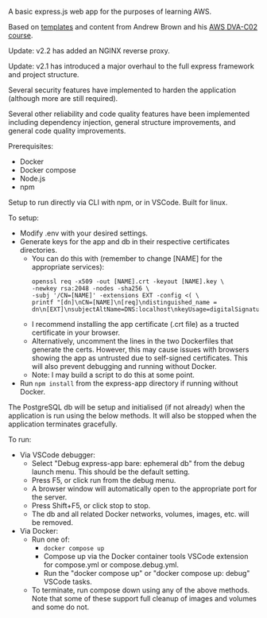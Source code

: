A basic express.js web app for the purposes of learning AWS.

Based on [templates](https://github.com/ExamProCo/TheFreeAWSDeveloperAssociate/tree/master/study-sync-000) and content from Andrew Brown and his [AWS DVA-C02 course](https://www.exampro.co/dva-c02).

Update: v2.2 has added an NGINX reverse proxy.

Update: v2.1 has introduced a major overhaul to the full express framework and project structure.

Several security features have implemented to harden the application (although more are still required).

Several other reliability and code quality features have been implemented including dependency injection, general structure improvements, and general code quality improvements.


Prerequisites:
- Docker
- Docker compose
- Node.js
- npm


Setup to run directly via CLI with npm, or in VSCode.
Built for linux.


To setup:
- Modify .env with your desired settings.
- Generate keys for the app and db in their respective certificates directories.
    - You can do this with (remember to change [NAME] for the appropriate services):
        ```
        openssl req -x509 -out [NAME].crt -keyout [NAME].key \
        -newkey rsa:2048 -nodes -sha256 \
        -subj '/CN=[NAME]' -extensions EXT -config <( \
        printf "[dn]\nCN=[NAME]\n[req]\ndistinguished_name = dn\n[EXT]\nsubjectAltName=DNS:localhost\nkeyUsage=digitalSignature\nextendedKeyUsage=serverAuth")
        ```
    - I recommend installing the app certificate (.crt file) as a tructed certificate in your browser.
    - Alternatively, uncomment the lines in the two Dockerfiles that generate the certs. However, this may cause issues with browsers showing the app as untrusted due to self-signed certificates. This will also prevent debugging and running without Docker.
    - Note: I may build a script to do this at some point.
- Run `npm install` from the express-app directory if running without Docker.

The PostgreSQL db will be setup and initialised (if not already) when the application is run using the below methods.
It will also be stopped when the application terminates gracefully.


To run:
- Via VSCode debugger:
    - Select "Debug express-app bare: ephemeral db" from the debug launch menu. This should be the default setting.
    - Press F5, or click run from the debug menu.
    - A browser window will automatically open to the appropriate port for the server.
    - Press Shift+F5, or click stop to stop.
    - The db and all related Docker networks, volumes, images, etc. will be removed.
- Via Docker:
    - Run one of:
        - `docker compose up`
        - Compose up via the Docker container tools VSCode extension for compose.yml or compose.debug.yml.
        - Run the "docker compose up" or "docker compose up: debug" VSCode tasks.
    - To terminate, run compose down using any of the above methods. Note that some of these support full cleanup of images and volumes and some do not.